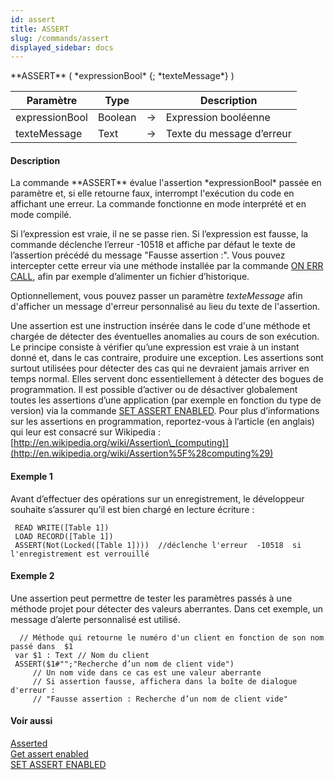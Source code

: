 ```yaml
---
id: assert
title: ASSERT
slug: /commands/assert
displayed_sidebar: docs
---
```


<!--REF #_command_.ASSERT.Syntax-->**ASSERT** ( *expressionBool* {; *texteMessage*} )<!-- END REF-->
<!--REF #_command_.ASSERT.Params-->
| Paramètre | Type |  | Description |
| --- | --- | --- | --- |
| expressionBool | Boolean | &srarr; | Expression booléenne |
| texteMessage | Text | &srarr; | Texte du message d’erreur |

<!-- END REF-->

#### Description 

<!--REF #_command_.ASSERT.Summary-->La commande **ASSERT** évalue l'assertion *expressionBool* passée en paramètre et, si elle retourne faux, interrompt l'exécution du code en affichant une erreur.<!-- END REF--> La commande fonctionne en mode interprété et en mode compilé. 

Si l’expression est vraie, il ne se passe rien. Si l’expression est fausse, la commande déclenche l’erreur -10518 et affiche par défaut le texte de l’assertion précédé du message "Fausse assertion :". Vous pouvez intercepter cette erreur via une méthode installée par la commande [ON ERR CALL](on-err-call.md), afin par exemple d’alimenter un fichier d’historique. 

Optionnellement, vous pouvez passer un paramètre *texteMessage* afin d'afficher un message d'erreur personnalisé au lieu du texte de l'assertion. 

Une assertion est une instruction insérée dans le code d'une méthode et chargée de détecter des éventuelles anomalies au cours de son exécution. Le principe consiste à vérifier qu’une expression est vraie à un instant donné et, dans le cas contraire, produire une exception. Les assertions sont surtout utilisées pour détecter des cas qui ne devraient jamais arriver en temps normal. Elles servent donc essentiellement à détecter des bogues de programmation. Il est possible d’activer ou de désactiver globalement toutes les assertions d’une application (par exemple en fonction du type de version) via la commande [SET ASSERT ENABLED](set-assert-enabled.md). Pour plus d’informations sur les assertions en programmation, reportez-vous à l’article (en anglais) qui leur est consacré sur Wikipedia : [http://en.wikipedia.org/wiki/Assertion\_(computing)](http://en.wikipedia.org/wiki/Assertion%5F%28computing%29)

#### Exemple 1 

Avant d’effectuer des opérations sur un enregistrement, le développeur souhaite s’assurer qu’il est bien chargé en lecture écriture :

```4d
 READ WRITE([Table 1])
 LOAD RECORD([Table 1])
 ASSERT(Not(Locked([Table 1])))  //déclenche l'erreur  -10518  si l'enregistrement est verrouillé
```

#### Exemple 2 

Une assertion peut permettre de tester les paramètres passés à une méthode projet pour détecter des valeurs aberrantes. Dans cet exemple, un message d’alerte personnalisé est utilisé.

```4d
  // Méthode qui retourne le numéro d'un client en fonction de son nom passé dans  $1
 var $1 : Text // Nom du client
 ASSERT($1#"";"Recherche d’un nom de client vide")
     // Un nom vide dans ce cas est une valeur aberrante
     // Si assertion fausse, affichera dans la boîte de dialogue d'erreur :
     // "Fausse assertion : Recherche d’un nom de client vide"
```

#### Voir aussi 

[Asserted](asserted.md)  
[Get assert enabled](get-assert-enabled.md)  
[SET ASSERT ENABLED](set-assert-enabled.md)  